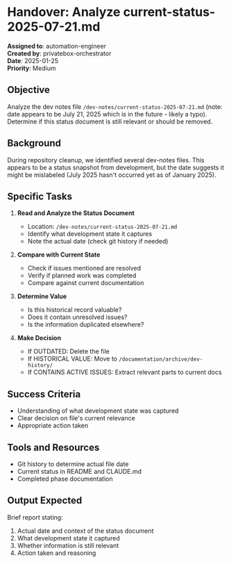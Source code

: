# Handover: Analyze current-status-2025-07-21.md

**Assigned to**: automation-engineer  
**Created by**: privatebox-orchestrator  
**Date**: 2025-01-25  
**Priority**: Medium  

## Objective

Analyze the dev notes file `/dev-notes/current-status-2025-07-21.md` (note: date appears to be July 21, 2025 which is in the future - likely a typo). Determine if this status document is still relevant or should be removed.

## Background

During repository cleanup, we identified several dev-notes files. This appears to be a status snapshot from development, but the date suggests it might be mislabeled (July 2025 hasn't occurred yet as of January 2025).

## Specific Tasks

1. **Read and Analyze the Status Document**
   - Location: `/dev-notes/current-status-2025-07-21.md`
   - Identify what development state it captures
   - Note the actual date (check git history if needed)

2. **Compare with Current State**
   - Check if issues mentioned are resolved
   - Verify if planned work was completed
   - Compare against current documentation

3. **Determine Value**
   - Is this historical record valuable?
   - Does it contain unresolved issues?
   - Is the information duplicated elsewhere?

4. **Make Decision**
   - If OUTDATED: Delete the file
   - If HISTORICAL VALUE: Move to `/documentation/archive/dev-history/`
   - If CONTAINS ACTIVE ISSUES: Extract relevant parts to current docs

## Success Criteria

- Understanding of what development state was captured
- Clear decision on file's current relevance
- Appropriate action taken

## Tools and Resources

- Git history to determine actual file date
- Current status in README and CLAUDE.md
- Completed phase documentation

## Output Expected

Brief report stating:
1. Actual date and context of the status document
2. What development state it captured
3. Whether information is still relevant
4. Action taken and reasoning
